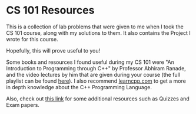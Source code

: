 # CS 101 Resources

This is a collection of lab problems that were given to me when I took the CS 101 course, along with my solutions to them.
It also contains the Project I wrote for this course.

Hopefully, this will prove useful to you!

Some books and resources I found useful during my CS 101 were "An Introduction to Programming through C++" by Professor Abhiram Ranade,
and the video lectures by him that are given during your course (the full playlist can be found [here](https://www.youtube.com/playlist?list=PLOzRYVm0a65eklyMDXGSWObRA-7lCdkSm)). I also recommend [learncpp.com](https://www.learncpp.com/) to get a more in depth knowledge about the C++ Programming Language.

Also, check out [this link](https://drive.google.com/drive/folders/1QFUvWe9oxEdaQDQWlI3IboM6BQjiI9Mx) for some additional resources such as Quizzes and Exam papers.